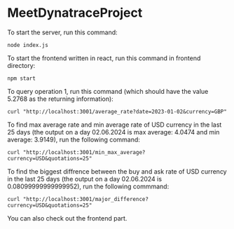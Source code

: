 # MeetDynatraceProject
To start the server, run this command:

`node index.js`

To start the frontend written in react, run this command in frontend directory:

`npm start`

To query operation 1, run this command (which should have the value 5.2768 as the returning information): 

`curl "http://localhost:3001/average_rate?date=2023-01-02&currency=GBP"`

To find max average rate and min average rate of USD currency in the last 25 days (the output on a day 02.06.2024 is max average: 4.0474 and min average: 3.9149), run the following command:

`curl "http://localhost:3001/min_max_average?currency=USD&quotations=25"`

To find the biggest diffrence between the buy and ask rate of USD currency in the last 25 days (the output on a day 02.06.2024 is 0.08099999999999952), run the following commmand:

`curl "http://localhost:3001/major_difference?currency=USD&quotations=25"`

You can also check out the frontend part.


